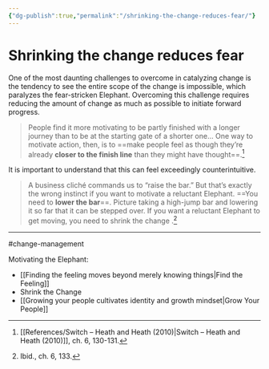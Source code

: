 ```yaml
---
{"dg-publish":true,"permalink":"/shrinking-the-change-reduces-fear/"}
---
```


# Shrinking the change reduces fear

One of the most daunting challenges to overcome in catalyzing change is the tendency to see the entire scope of the change is impossible, which paralyzes the fear-stricken Elephant. Overcoming this challenge requires reducing the amount of change as much as possible to initiate forward progress. 

> People find it more motivating to be partly finished with a longer journey than to be at the starting gate of a shorter one… One way to motivate action, then, is to ==make people feel as though they’re already **closer to the finish line** than they might have thought==.[^1]

It is important to understand that this can feel exceedingly counterintuitive.

> A business cliché commands us to “raise the bar.” But that’s exactly the wrong instinct if you want to motivate a reluctant Elephant. ==You need to **lower the bar**==. Picture taking a high-jump bar and lowering it so far that it can be stepped over. If you want a reluctant Elephant to get moving, you need to shrink the change .[^2]


---
#change-management 

Motivating the Elephant:
- [[Finding the feeling moves beyond merely knowing things\|Find the Feeling]]
- Shrink the Change
- [[Growing your people cultivates identity and growth mindset\|Grow Your People]]

[^1]: [[References/Switch – Heath and Heath (2010)\|Switch – Heath and Heath (2010)]], ch. 6, 130-131.
[^2]: Ibid., ch. 6, 133.
